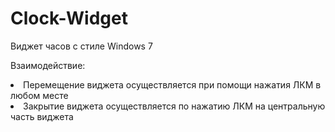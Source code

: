 # Clock-Widget
<p>Виджет часов с стиле Windows 7</p>
<p>Взаимодействие:</p>
<li>Перемещение виджета осуществляется при помощи нажатия ЛКМ в любом месте
<li>Закрытие виджета осуществляется по нажатию ЛКМ на центральную часть виджета
